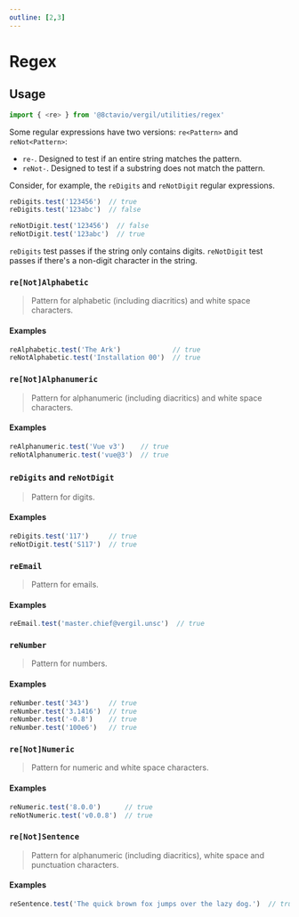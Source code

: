 ```yaml
---
outline: [2,3]
---
```


# Regex

## Usage

```js
import { <re> } from '@8ctavio/vergil/utilities/regex'
```

Some regular expressions have two versions: `re<Pattern>` and `reNot<Pattern>`:

- `re-`. Designed to test if an entire string matches the pattern.
- `reNot-`. Designed to test if a substring does not match the pattern.

Consider, for example, the `reDigits` and `reNotDigit` regular expressions.

```js
reDigits.test('123456')  // true
reDigits.test('123abc')  // false

reNotDigit.test('123456')  // false
reNotDigit.test('123abc')  // true
```

`reDigits` test passes if the string only contains digits. `reNotDigit` test passes if there's a non-digit character in the string.

### `re[Not]Alphabetic`

> Pattern for alphabetic (including diacritics) and white space characters.

#### Examples

```js
reAlphabetic.test('The Ark')             // true
reNotAlphabetic.test('Installation 00')  // true
```

### `re[Not]Alphanumeric`

> Pattern for alphanumeric (including diacritics) and white space characters.

#### Examples

```js
reAlphanumeric.test('Vue v3')    // true
reNotAlphanumeric.test('vue@3')  // true
```

### `reDigits` and `reNotDigit`

> Pattern for digits.

#### Examples

```js
reDigits.test('117')     // true
reNotDigit.test('S117')  // true
```

### `reEmail`

> Pattern for emails.

#### Examples

```js
reEmail.test('master.chief@vergil.unsc')  // true
```

### `reNumber`

> Pattern for numbers.

#### Examples

```js
reNumber.test('343')     // true
reNumber.test('3.1416')  // true
reNumber.test('-0.8')    // true
reNumber.test('100e6')   // true
```

### `re[Not]Numeric`

> Pattern for numeric and white space characters.

#### Examples

```js
reNumeric.test('8.0.0')      // true
reNotNumeric.test('v0.0.8')  // true
```

### `re[Not]Sentence`

> Pattern for alphanumeric (including diacritics), white space and punctuation characters.

#### Examples

```js
reSentence.test('The quick brown fox jumps over the lazy dog.')  // true
```
